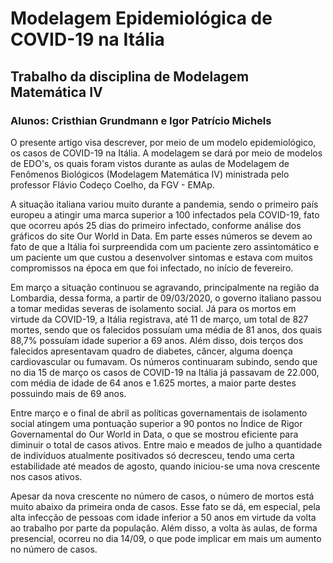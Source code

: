 # Modelagem Epidemiológica de COVID-19 na Itália

## Trabalho da disciplina de Modelagem Matemática IV

### Alunos: Cristhian Grundmann e Igor Patrício Michels

O presente artigo visa descrever, por meio de um modelo epidemiológico, os casos de COVID-19 na Itália. A modelagem se dará por meio de modelos de EDO's, os quais foram vistos durante as aulas de Modelagem de Fenômenos Biológicos (Modelagem Matemática IV) ministrada pelo professor Flávio Codeço Coelho, da FGV - EMAp.

A situação italiana variou muito durante a pandemia, sendo o primeiro país europeu a atingir uma marca superior a 100 infectados pela COVID-19, fato que ocorreu após 25 dias do primeiro infectado, conforme análise dos gráficos do site Our World in Data. Em parte esses números se devem ao fato de que a Itália foi surpreendida com um paciente zero assintomático e um paciente um que custou a desenvolver sintomas e estava com muitos compromissos na época em que foi infectado, no início de fevereiro.

Em março a situação continuou se agravando, principalmente na região da Lombardia, dessa forma, a partir de 09/03/2020, o governo italiano passou a tomar medidas severas de isolamento social. Já para os mortos em virtude da COVID-19, a Itália registrava, até 11 de março, um total de 827 mortes, sendo que os falecidos possuíam uma média de 81 anos, dos quais 88,7% possuíam idade superior a 69 anos. Além disso, dois terços dos falecidos apresentavam quadro de diabetes, câncer, alguma doença cardiovascular ou fumavam. Os números continuaram subindo, sendo que no dia 15 de março os casos de COVID-19 na Itália já passavam de 22.000, com média de idade de 64 anos e 1.625 mortes, a maior parte destes possuindo mais de 69 anos.

Entre março e o final de abril as políticas governamentais de isolamento social atingem uma pontuação superior a 90 pontos no Índice de Rigor Governamental do Our World in Data, o que se mostrou eficiente para diminuir o total de casos ativos. Entre maio e meados de julho a quantidade de indivíduos atualmente positivados só decresceu, tendo uma certa estabilidade até meados de agosto, quando iniciou-se uma nova crescente nos casos ativos.

Apesar da nova crescente no número de casos, o número de mortos está muito abaixo da primeira onda de casos. Esse fato se dá, em especial, pela alta infecção de pessoas com idade inferior a 50 anos em virtude da volta ao trabalho por parte da população. Além disso, a volta às aulas, de forma presencial, ocorreu no dia 14/09, o que pode implicar em mais um aumento no número de casos.
